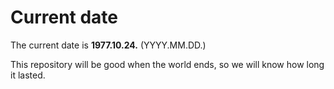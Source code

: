 # Current date

The current date is **1977.10.24.** (YYYY.MM.DD.)

This repository will be good when the world ends, so we will know how long it lasted.